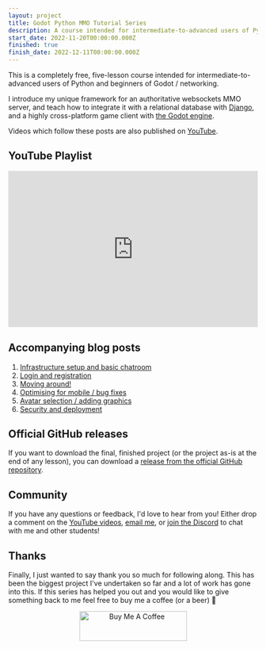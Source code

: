 ```yaml
---
layout: project
title: Godot Python MMO Tutorial Series
description: A course intended for intermediate-to-advanced users of Python and beginners of Godot / networking. This five-lesson course introduces my unique framework for an authoritative websockets MMO server, and shows how to create a highly cross-platform game client with the Godot engine. Videos which follow these posts are also published on YouTube.
start_date: 2022-11-20T00:00:00.000Z
finished: true
finish_date: 2022-12-11T00:00:00.000Z
---
```

This is a completely free, five-lesson course intended for intermediate-to-advanced users of Python and beginners of Godot / networking. 

I introduce my unique framework for an authoritative websockets MMO server, and teach how to integrate it with a relational database with [Django](https://www.djangoproject.com/), and a highly cross-platform game client with [the Godot engine](https://godotengine.org/). 

Videos which follow these posts are also published on [YouTube](https://www.youtube.com/embed/videoseries?list=PLA1tuaTAYPbHz8PvTWpFYGag0L6AdYgLH).

## YouTube Playlist
<center>
<iframe style="max-width: 750px; width: 100%;" width="560" height="315" src="https://www.youtube.com/embed/videoseries?list=PLA1tuaTAYPbHz8PvTWpFYGag0L6AdYgLH" title="YouTube video player" frameborder="0" allow="accelerometer; autoplay; clipboard-write; encrypted-media; gyroscope; picture-in-picture" allowfullscreen></iframe>
</center>

## Accompanying blog posts
1. [Infrastructure setup and basic chatroom](/2022/11/20/godot-python-mmo-part-1.html)
1. [Login and registration](/2022/11/21/godot-python-mmo-part-2.html)
1. [Moving around!](/2022/11/22/godot-python-mmo-part-3.html)
1. [Optimising for mobile / bug fixes](/2022/12/02/godot-python-mmo-part-4.html)
1. [Avatar selection / adding graphics](/2022/12/10/godot-python-mmo-part-5.html)
1. [Security and deployment](/2022/12/20/deploying-your-godot-python-mmo-to-production)

## Official GitHub releases
If you want to download the final, finished project (or the project as-is at the end of any lesson), you can download a [release from the official GitHub repository](https://github.com/tristanbatchler/official-godot-python-mmo/releases). 

## Community
If you have any questions or feedback, I'd love to hear from you! Either drop a comment on the [YouTube videos](https://www.youtube.com/embed/videoseries?list=PLA1tuaTAYPbHz8PvTWpFYGag0L6AdYgLH), [email me](mailto:info@tbat.me), or [join the Discord](https://discord.gg/tzUpXtTPRd) to chat with me and other students!

## Thanks
Finally, I just wanted to say thank you so much for following along. This has been the biggest project I've undertaken so far and a lot of work has gone into this. If this series has helped you out and you would like to give something back to me feel free to buy me a coffee (or a beer) 🙂
<center><a href="https://www.buymeacoffee.com/tristanbatchler" target="_blank"><img src="https://cdn.buymeacoffee.com/buttons/v2/default-green.png" alt="Buy Me A Coffee" style="height: 60px !important;width: 217px !important;" ></a></center>